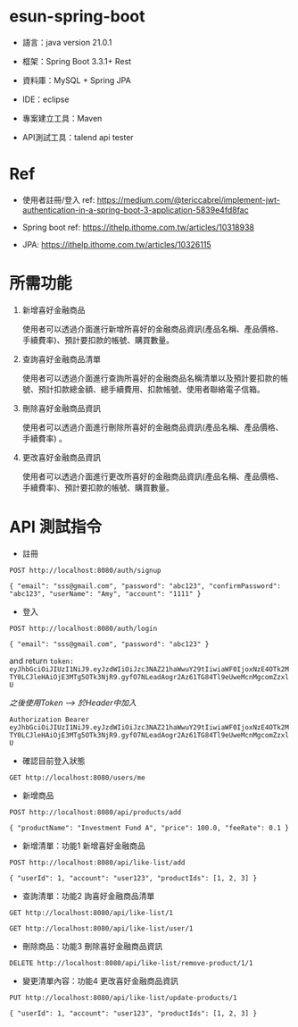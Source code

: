 # esun-spring-boot

- 語言：java version 21.0.1

- 框架：Spring Boot 3.3.1+ Rest

- 資料庫：MySQL + Spring JPA

- IDE：eclipse

- 專案建立工具：Maven

- API測試工具：talend api tester

# Ref
- 使用者註冊/登入 ref: https://medium.com/@tericcabrel/implement-jwt-authentication-in-a-spring-boot-3-application-5839e4fd8fac

- Spring boot ref: https://ithelp.ithome.com.tw/articles/10318938

- JPA: https://ithelp.ithome.com.tw/articles/10326115

# 所需功能

1. 新增喜好金融商品

   使用者可以透過介面進行新增所喜好的金融商品資訊(產品名稱、產品價格、手續費率)、預計要扣款的帳號、購買數量。
3. 查詢喜好金融商品清單

   使用者可以透過介面進行查詢所喜好的金融商品名稱清單以及預計要扣款的帳號、預計扣款總金額、總手續費用、扣款帳號、使用者聯絡電子信箱。
4. 刪除喜好金融商品資訊

   使用者可以透過介面進行刪除所喜好的金融商品資訊(產品名稱、產品價格、手續費率) 。
5. 更改喜好金融商品資訊

   使用者可以透過介面進行更改所喜好的金融商品資訊(產品名稱、產品價格、手續費率)、預計要扣款的帳號、購買數量。

# API 測試指令

- 註冊

`POST http://localhost:8080/auth/signup`

`{
    "email": "sss@gmail.com",
    "password": "abc123",
    "confirmPassword": "abc123",
    "userName": "Amy",
    "account": "1111"
}`

- 登入

`POST http://localhost:8080/auth/login`

`{
    "email": "sss@gmail.com",
    "password": "abc123"
}`

and return
`token: eyJhbGciOiJIUzI1NiJ9.eyJzdWIiOiJzc3NAZ21haWwuY29tIiwiaWF0IjoxNzE4OTk2MTY0LCJleHAiOjE3MTg5OTk3NjR9.gyfO7NLeadAogr2Az61TG84Tl9eUweMcnMgcomZzxlU`

*之後使用Token --> 於Header中加入*

`Authorization Bearer eyJhbGciOiJIUzI1NiJ9.eyJzdWIiOiJzc3NAZ21haWwuY29tIiwiaWF0IjoxNzE4OTk2MTY0LCJleHAiOjE3MTg5OTk3NjR9.gyfO7NLeadAogr2Az61TG84Tl9eUweMcnMgcomZzxlU`

- 確認目前登入狀態

`GET http://localhost:8080/users/me`

- 新增商品

`POST http://localhost:8080/api/products/add`

`{
    "productName": "Investment Fund A",
    "price": 100.0,
    "feeRate": 0.1
}
`
- 新增清單：功能1 新增喜好金融商品

`POST http://localhost:8080/api/like-list/add`

`{
  "userId": 1,
  "account": "user123",
  "productIds": [1, 2, 3]
}`

- 查詢清單：功能2 詢喜好金融商品清單

`GET http://localhost:8080/api/like-list/1`

`GET http://localhost:8080/api/like-list/user/1`

- 刪除商品：功能3 刪除喜好金融商品資訊

`DELETE http://localhost:8080/api/like-list/remove-product/1/1`

- 變更清單內容：功能4 更改喜好金融商品資訊

`PUT http://localhost:8080/api/like-list/update-products/1`

`{
  "userId": 1,
  "account": "user123",
  "productIds": [1, 2, 3]
}`
